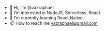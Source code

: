 - 👋 Hi, I’m @vazraphael
- 👀 I’m interested in NodeJS, Serverless, React
- 🌱 I’m currently learning React Native.
- 📫 How to reach me vazraphael@gmail.com

<!---
vazraphael/vazraphael is a ✨ special ✨ repository because its `README.md` (this file) appears on your GitHub profile.
You can click the Preview link to take a look at your changes.
--->
